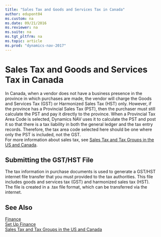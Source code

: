 ```yaml
---
title: "Sales Tax and Goods and Services Tax in Canada"
author: edupont04
ms.custom: na
ms.date: 09/21/2016
ms.reviewer: na
ms.suite: na
ms.tgt_pltfrm: na
ms.topic: article
ms.prod: "dynamics-nav-2017"
---
```


# Sales Tax and Goods and Services Tax in Canada
In Canada, when a vendor does not have a business presence in the province in which purchases are made, the vendor will charge the Goods and Services Tax (GST) or Harmonized Sales Tax (HST) only. However, if the province has a Provincial Sales Tax (PST), then the purchaser must still calculate the PST and pay it directly to the province. When a Provincial Tax Area Code is selected, Dynamics NAV uses it to calculate the PST and post it so that there is a tax liability in both the general ledger and the tax entry records. Therefore, the tax area code selected here should be one where only the PST is included, not the GST.  
For more information about sales tax, see [Sales Tax and Tax Groups in the US and Canada](us-finance-setup-sales-tax.md).  

## Submitting the GST/HST File
The tax information in purchase documents is used to generate a GST/HST internet file transfer that you must  provided to the tax authorities. This file includes goods and services tax (GST) and harmonized sales tax (HST). The file is created in a .tax file format, which can be transferred via the internet.  

## See Also
[Finance](finance-setup.md)  
[Set Up Finance](finance-setup-setup-finance-setup.md)  
[Sales Tax and Tax Groups in the US and Canada](us-finance-setup-sales-tax.md)
